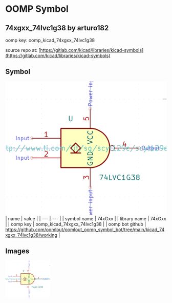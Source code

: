 # OOMP Symbol  
## 74xgxx_74lvc1g38  by arturo182  
  
oomp key: oomp_kicad_74xgxx_74lvc1g38  
  
source repo at: [https://gitlab.com/kicad/libraries/kicad-symbols](https://gitlab.com/kicad/libraries/kicad-symbols)  
## Symbol  
  
[![working.png](working_600.png)](working.png)  
| name | value | 
| --- | --- | 
| symbol name | 74xGxx | 
| library name | 74xGxx | 
| oomp key | oomp_kicad_74xgxx_74lvc1g38 | 
| oomp bot github | https://github.com/oomlout/oomlout_oomp_symbol_bot/tree/main/kicad_74xgxx_74lvc1g38/working | 
## Images  
  
[![working.png](working_140.png)](working.png)  
